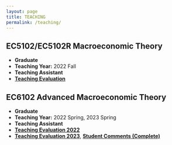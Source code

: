 ```yaml
---
layout: page
title: TEACHING
permalink: /teaching/
---
```


## EC5102/EC5102R Macroeconomic Theory
- **Graduate**
- **Teaching Year:** 2022 Fall
- **Teaching Assistant**
- [**Teaching Evaluation**](https://jie-duan.com/files/EC5102_Teaching_Feedback(Jie).pdf)

## EC6102 Advanced Macroeconomic Theory
- **Graduate**
- **Teaching Year:** 2022 Spring, 2023 Spring
- **Teaching Assistant**
- [**Teaching Evaluation 2022**](https://jie-duan.com/files/EC6102_Teaching_Feedback(Jie).pdf)
- [**Teaching Evaluation 2023**](https://github.com/AlvaDuan/AlvaDuan.github.io/blob/f6f77da6a259886e90455cd141305fb2034d9ae0/files/EC6102_Teaching_Feedback_Jie_2023.pdf), [**Student Comments (Complete)**](https://jie-duan.com/files/Student_Comments_(Complete)_2023.pdf)


<!-- Add more courses as needed -->

